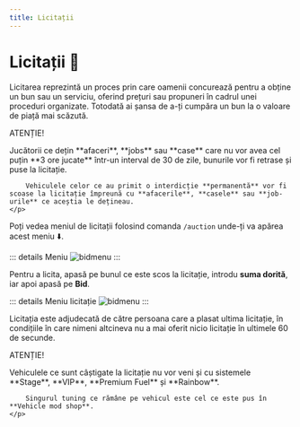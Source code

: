 ```yaml
---
title: Licitații
---
```


# Licitații 🔨


Licitarea reprezintă un proces prin care oamenii concurează pentru a obține un bun sau un serviciu, oferind prețuri sau propuneri în cadrul unei proceduri organizate.
Totodată ai șansa de a-ți cumpăra un bun la o valoare de piață mai scăzută.

<div class="danger-container">
    <p class="title">ATENȚIE!</p>
    <p class="description">
        Jucătorii ce dețin **afaceri**, **jobs** sau **case** care nu vor avea cel puțin **3 ore jucate** într-un interval de 30 de zile, bunurile vor fi retrase și puse la licitație.

        Vehiculele celor ce au primit o interdicție **permanentă** vor fi scoase la licitație împreună cu **afacerile**, **casele** sau **job-urile** ce aceștia le dețineau.
    </p>
</div>

Poți vedea meniul de licitații folosind comanda `/auction` unde-ți va apărea acest meniu :arrow_down:.

::: details Meniu
![bidmenu](https://i.imgur.com/pHkvyHH.png)
:::

Pentru a licita, apasă pe bunul ce este scos la licitație, introdu **suma dorită**, iar apoi apasă pe **Bid**.

::: details Meniu licitație
![bidmenu](Vhttps://i.imgur.com/vGXjjUW.png)
:::


Licitația este adjudecată de către persoana care a plasat ultima licitație, în condițiile în care nimeni altcineva nu a mai oferit nicio licitație în ultimele 60 de secunde.

<div class="danger-container">
    <p class="title">ATENȚIE!</p>
    <p class="description">
        Vehiculele ce sunt câștigate la licitație nu vor veni și cu sistemele **Stage**, **VIP**, **Premium Fuel** și **Rainbow**. 

        Singurul tuning ce rămâne pe vehicul este cel ce este pus în **Vehicle mod shop**.
    </p>
</div>
